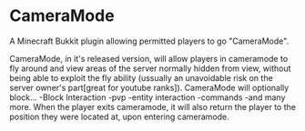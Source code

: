 CameraMode
==========

A Minecraft Bukkit plugin allowing permitted players to go "CameraMode".




CameraMode, in it's released version, will allow players in cameramode to fly around
and view areas of the server normally hidden from view, without being able to exploit 
the fly ability (ussually an unavoidable risk on the server owner's part[great for youtube ranks]).
CameraMode will optionally block...
-Block Interaction
-pvp
-entity interaction
-commands
-and many more.
When the player exits cameramode, it will also return the player to the position they
were located at, upon entering cameramode.

